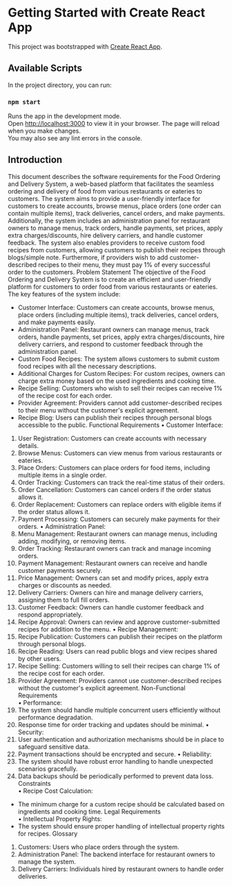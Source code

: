 # Getting Started with Create React App

This project was bootstrapped with [Create React App](https://github.com/facebook/create-react-app).

## Available Scripts

In the project directory, you can run:

### `npm start`
Runs the app in the development mode.\
Open [http://localhost:3000](http://localhost:3000) to view it in your browser.
The page will reload when you make changes.\
You may also see any lint errors in the console.


## Introduction

This document describes the software requirements for the Food Ordering and Delivery System, a web-based platform that facilitates the seamless ordering and delivery of food from various restaurants or eateries to customers. The system aims to provide a user-friendly interface for customers to create accounts, browse menus, place orders (one order can contain multiple items), track deliveries, cancel orders, and make payments. Additionally, the system includes an administration panel for restaurant owners to manage menus, track orders, handle payments, set prices, apply extra charges/discounts, hire delivery carriers, and handle customer feedback. The system also enables providers to receive custom food recipes from customers, allowing customers to publish their recipes through blogs/simple note. Furthermore, if providers wish to add customer-described recipes to their menu, they must pay 1% of every successful order to the customers.
Problem Statement 
The objective of the Food Ordering and Delivery System is to create an efficient and user-friendly platform for customers to order food from various restaurants or eateries. The key features of the system include:
-	Customer Interface: Customers can create accounts, browse menus, place orders (including multiple items), track deliveries, cancel orders, and make payments easily.
-	Administration Panel: Restaurant owners can manage menus, track orders, handle payments, set prices, apply extra charges/discounts, hire delivery carriers, and respond to customer feedback through the administration panel.
-	Custom Food Recipes: The system allows customers to submit custom food recipes with all the necessary descriptions.
-	Additional Charges for Custom Recipes: For custom recipes, owners can charge extra money based on the used ingredients and cooking time.
-	Recipe Selling: Customers who wish to sell their recipes can receive 1% of the recipe cost for each order.
-	Provider Agreement: Providers cannot add customer-described recipes to their menu without the customer's explicit agreement.
-	Recipe Blog: Users can publish their recipes through personal blogs accessible to the public.
Functional Requirements
•	Customer Interface:
1.	User Registration: Customers can create accounts with necessary details.
2.	Browse Menus: Customers can view menus from various restaurants or eateries.
3.	Place Orders: Customers can place orders for food items, including multiple items in a single order.
4.	Order Tracking: Customers can track the real-time status of their orders.
5.	Order Cancellation: Customers can cancel orders if the order status allows it.
6.	Order Replacement: Customers can replace orders with eligible items if the order status allows it.
7.	Payment Processing: Customers can securely make payments for their orders.
•	Administration Panel:
1.	Menu Management: Restaurant owners can manage menus, including adding, modifying, or removing items.
2.	Order Tracking: Restaurant owners can track and manage incoming orders.
3.	Payment Management: Restaurant owners can receive and handle customer payments securely.
4.	Price Management: Owners can set and modify prices, apply extra charges or discounts as needed.
5.	Delivery Carriers: Owners can hire and manage delivery carriers, assigning them to full fill orders.
6.	Customer Feedback: Owners can handle customer feedback and respond appropriately.
7.	Recipe Approval: Owners can review and approve customer-submitted recipes for addition to the menu.
•	Recipe Management:
1.	Recipe Publication: Customers can publish their recipes on the platform through personal blogs.
2.	Recipe Reading: Users can read public blogs and view recipes shared by other users.
3.	Recipe Selling: Customers willing to sell their recipes can charge 1% of the recipe cost for each order.
4.	Provider Agreement: Providers cannot use customer-described recipes without the customer's explicit agreement.
Non-Functional Requirements  
•	Performance:
1.	The system should handle multiple concurrent users efficiently without performance degradation.
2.	Response time for order tracking and updates should be minimal.
•	Security:
1.	User authentication and authorization mechanisms should be in place to safeguard sensitive data.
2.	Payment transactions should be encrypted and secure.
•	Reliability:
1.	The system should have robust error handling to handle unexpected scenarios gracefully.
2.	Data backups should be periodically performed to prevent data loss.
Constraints  
•	Recipe Cost Calculation:
-	The minimum charge for a custom recipe should be calculated based on ingredients and cooking time.
Legal Requirements  
•	Intellectual Property Rights:
-	The system should ensure proper handling of intellectual property rights for recipes.
Glossary  
1.	Customers: Users who place orders through the system.
2.	Administration Panel: The backend interface for restaurant owners to manage the system.
3.	Delivery Carriers: Individuals hired by restaurant owners to handle order deliveries.
 
